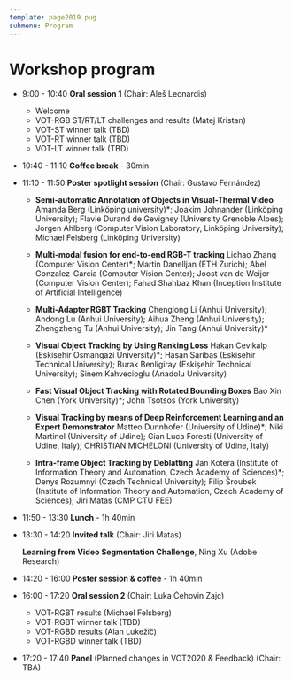 ```yaml
---
template: page2019.pug
submenu: Program
---
```


# Workshop program

 * 9:00 - 10:40 **Oral session 1** (Chair: Aleš Leonardis)
   * Welcome
   * VOT-RGB ST/RT/LT challenges and results (Matej Kristan)
   * VOT-ST winner talk (TBD)
   * VOT-RT winner talk (TBD)
   * VOT-LT winner talk (TBD)

 * 10:40 - 11:10 **Coffee break** - 30min

 * 11:10 - 11:50 **Poster spotlight session** (Chair: Gustavo Fernández)

   * **Semi-automatic Annotation of Objects in Visual-Thermal Video**
     Amanda Berg (Linköping university)*; Joakim Johnander (Linköping University); Flavie Durand de Gevigney (University Grenoble Alpes); Jorgen Ahlberg (Computer Vision Laboratory, Linköping University); Michael Felsberg (Linköping University)

   * **Multi-modal fusion for end-to-end RGB-T tracking**
     Lichao Zhang (Computer Vision Center)*; Martin Danelljan (ETH Zurich); Abel Gonzalez-Garcia (Computer Vision Center); Joost van de Weijer (Computer Vision Center); Fahad Shahbaz Khan (Inception Institute of Artificial Intelligence)

   * **Multi-Adapter RGBT Tracking**
     Chenglong Li (Anhui University); Andong Lu (Anhui University); Aihua Zheng (Anhui University); Zhengzheng Tu (Anhui University); Jin Tang (Anhui University)*

   * **Visual Object Tracking by Using Ranking Loss**
     Hakan Cevikalp (Eskisehir Osmangazi University)*; Hasan Saribas (Eskisehir Technical University); Burak Benligiray (Eskişehir Technical University); Sinem Kahvecioglu (Anadolu University)

   * **Fast Visual Object Tracking with Rotated Bounding Boxes**
     Bao Xin Chen (York University)*; John Tsotsos (York University)

   * **Visual Tracking by means of Deep Reinforcement Learning and an Expert Demonstrator**
     Matteo Dunnhofer (University of Udine)*; Niki Martinel (University of Udine); Gian Luca Foresti (University of Udine, Italy); CHRISTIAN MICHELONI (University of Udine, Italy)

   * **Intra-frame Object Tracking by Deblatting**
     Jan Kotera (Institute of Information Theory and Automation, Czech Academy of Sciences)*; Denys Rozumnyi (Czech Technical University); Filip Šroubek (Institute of Information Theory and Automation, Czech Academy of Sciences); Jiri Matas (CMP CTU FEE)

 * 11:50 - 13:30 **Lunch** - 1h 40min

 * 13:30 - 14:20 **Invited talk** (Chair: Jiri Matas)
 
   **Learning from Video Segmentation Challenge**, Ning Xu (Adobe Research) 

 * 14:20 - 16:00 **Poster session & coffee** - 1h 40min

 * 16:00 - 17:20 **Oral session 2** (Chair: Luka Čehovin Zajc)

   * VOT-RGBT results (Michael Felsberg)
   * VOT-RGBT winner talk (TBD)
   * VOT-RGBD results (Alan Lukežič)
   * VOT-RGBD winner talk (TBD)

 * 17:20 - 17:40 **Panel** (Planned changes in VOT2020 & Feedback) (Chair: TBA)

